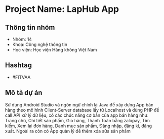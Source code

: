 # Project Name: LapHub App

## Thông tin nhóm
- Nhóm: 14
- Khoa: Công nghệ thông tin
- Học viện: Học viện Hàng không Việt Nam

## Hashtag
- #FITVAA

## Mô tả dự án
Sử dụng Android Studio và ngôn ngữ chính là Java để xây dựng App bán hàng theo mô hình Client-Server database lấy từ Localhost và dùng PHP để call API xử lý dữ liệu, có các chức năng cơ bản của app bán hàng như:
Trang chủ,
Chi tiết sản phẩm,
Giỏ hàng,
Thanh Toán bằng zalopay,
Tìm kiếm,
Xem lại đơn hàng,
Danh mục sản phẩm, 
Đăng nhập, đăng kí, đăng xuất.
Ngoài ra còn có App quản lý để thêm xóa sửa sản phẩm
